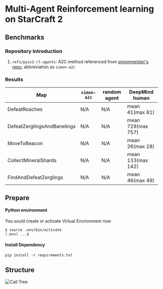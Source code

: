 # Multi-Agent Reinforcement learning on StarCraft 2 

## Benchmarks

### Repository Introduction
1. `refs/pysc2-rl-agents`: A2C method referenced from [simonmeister's repo](https://github.com/simonmeister/pysc2-rl-agents), abbreviation as `simon-a2c`

### Results
| Map | `simon-a2c` | random agent | DeepMind human |
| --- | --- | --- | --- |
| DefeatRoaches | N/A | N/A | mean 41(max 81) |
| DefeatZerglingsAndBanelings | N/A | N/A | mean 729(max 757) |
| MoveToBeacon | N/A | N/A | mean 26(max 28) |
| CollectMineralShards | N/A | N/A | mean 133(max 142) |
| FindAndDefeatZerglings | N/A | N/A | mean 46(max 49) |

## Prepare

#### Python environment
You sould create or activate Virtual Environment now
```
$ source .env/bin/activate
(.env) ...$ 
```
#### Install Dependency
```
pip install -r requirements.txt
```

## Structure
![Call Tree](https://github.com/starcraft2-ai/rl-battle/raw/master/assets/Call%20Tree.png)

